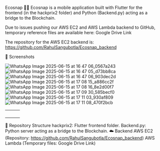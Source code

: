 Ecosnap 📸🌱
Ecosnap is a mobile application built with Flutter for the frontend (in the hackprix2 folder) and Python (Backend.py) acting as a bridge to the Blockchain.

Due to issues pushing our AWS EC2 and AWS Lambda backend to GitHub, temporary reference files are available here: Google Drive Link

The repository for the AWS EC2 backend is: https://github.com/RahulSangubotla/Ecosnap_backend

📱 Screenshots

![WhatsApp Image 2025-06-15 at 16 47 06_0567a243](https://github.com/user-attachments/assets/6156ad28-ba44-49be-b5f4-7ffa352dda8d)
![WhatsApp Image 2025-06-15 at 16 47 05_d73bb8ca](https://github.com/user-attachments/assets/2bcada3c-b7d6-4df3-8370-b3e48bdd08dc)
![WhatsApp Image 2025-06-15 at 16 47 06_903dec2d](https://github.com/user-attachments/assets/e465e90e-bff0-4d08-bb46-412570173105)
![WhatsApp Image 2025-06-15 at 17 08 15_a886cc2f](https://github.com/user-attachments/assets/2c1c5c2e-4551-4c0c-b98d-81581c731519)
![WhatsApp Image 2025-06-15 at 17 08 16_8e2d00f7](https://github.com/user-attachments/assets/1a384a40-f50b-4d08-a7c2-bac86b2bd9a1)
![WhatsApp Image 2025-06-15 at 17 09 30_585becf0](https://github.com/user-attachments/assets/34d72389-0eb7-416d-b2fb-1954fde1ae2e)
![WhatsApp Image 2025-06-15 at 17 11 03_930af809](https://github.com/user-attachments/assets/466522a1-06f4-4e0d-baec-1f1b201508be)
![WhatsApp Image 2025-06-15 at 17 11 08_470f2bcb](https://github.com/user-attachments/assets/c7e155f8-40e5-407f-822e-b94a376b720b)

|                         |                         |                         |
| :----------------------: | :----------------------: | :----------------------: |
|  |  |  |
|  |  |  |
|  |  |  |
|  |  |  |

📁 Repository Structure
hackprix2: Flutter frontend folder.
Backend.py: Python server acting as a bridge to the Blockchain.
☁️ Backend
AWS EC2 (Repository: https://github.com/RahulSangubotla/Ecosnap_backend)
AWS Lambda (Temporary files: Google Drive Link)
